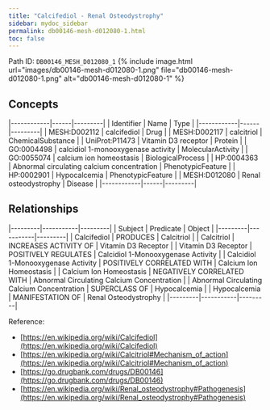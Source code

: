 ```yaml
---
title: "Calcifediol - Renal Osteodystrophy"
sidebar: mydoc_sidebar
permalink: db00146-mesh-d012080-1.html
toc: false 
---
```



Path ID: `DB00146_MESH_D012080_1`
{% include image.html url="images/db00146-mesh-d012080-1.png" file="db00146-mesh-d012080-1.png" alt="db00146-mesh-d012080-1" %}

## Concepts

|------------|------|---------|
| Identifier | Name | Type    |
|------------|------|---------|
| MESH:D002112 | calcifediol | Drug |
| MESH:D002117 | calcitriol | ChemicalSubstance |
| UniProt:P11473 | Vitamin D3 receptor | Protein |
| GO:0004498 | calcidiol 1-monooxygenase activity | MolecularActivity |
| GO:0055074 | calcium ion homeostasis | BiologicalProcess |
| HP:0004363 | Abnormal circulating calcium concentration | PhenotypicFeature |
| HP:0002901 | Hypocalcemia | PhenotypicFeature |
| MESH:D012080 | Renal osteodystrophy | Disease |
|------------|------|---------|

## Relationships

|---------|-----------|---------|
| Subject | Predicate | Object  |
|---------|-----------|---------|
| Calcifediol | PRODUCES | Calcitriol |
| Calcitriol | INCREASES ACTIVITY OF | Vitamin D3 Receptor |
| Vitamin D3 Receptor | POSITIVELY REGULATES | Calcidiol 1-Monooxygenase Activity |
| Calcidiol 1-Monooxygenase Activity | POSITIVELY CORRELATED WITH | Calcium Ion Homeostasis |
| Calcium Ion Homeostasis | NEGATIVELY CORRELATED WITH | Abnormal Circulating Calcium Concentration |
| Abnormal Circulating Calcium Concentration | SUPERCLASS OF | Hypocalcemia |
| Hypocalcemia | MANIFESTATION OF | Renal Osteodystrophy |
|---------|-----------|---------|

Reference: 
  - [https://en.wikipedia.org/wiki/Calcifediol](https://en.wikipedia.org/wiki/Calcifediol)
  - [https://en.wikipedia.org/wiki/Calcitriol#Mechanism_of_action](https://en.wikipedia.org/wiki/Calcitriol#Mechanism_of_action)
  - [https://go.drugbank.com/drugs/DB00146](https://go.drugbank.com/drugs/DB00146)
  - [https://en.wikipedia.org/wiki/Renal_osteodystrophy#Pathogenesis](https://en.wikipedia.org/wiki/Renal_osteodystrophy#Pathogenesis)
